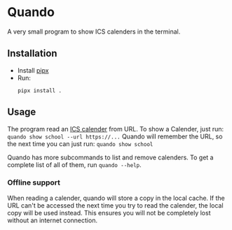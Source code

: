 # Quando

A very small program to show ICS calenders in the terminal.

## Installation

* Install [pipx][2]
* Run:
    ```
    pipx install .
    ```

## Usage

The program read an [ICS calender][3] from URL.
To show a Calender, just run:
    ```
    quando show school --url https://...
    ```
Quando will remember the URL, so the next time you can just run:
    ```
    quando show school
    ```

Quando has more subcommands to list and remove calenders.
To get a complete list of all of them, run `quando --help`.

### Offline support

When reading a calender, quando will store a copy in the local cache.
If the URL can't be accessed the next time you try to read the calender, the local copy will be used instead.
This ensures you will not be completely lost without an internet connection.

[1]: https://github.com/python-poetry/poetry
[2]: https://github.com/pypa/pipx
[3]: https://docs.fileformat.com/email/ics/
